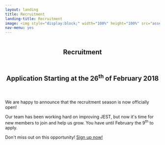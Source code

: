 ```yaml
---
layout: landing
title: Recruitment
landing-title: Recruitment
image: <img style="display:block;" width="100%" height="100%" src="assets/images/poster.png" alt="" data-position="center" />
nav-menu: yes
---
```

<meta http-equiv="X-FRAME-OPTIONS" content="ALLOW">
<!-- Banner -->
<!-- Note: The "styleN" class below should match that of the header element. -->
<section id="banner" class="style2">
	<div class="inner">
		<span class="image">
			<img src="{{ site.baseurl }}/{{ page.image }}" alt="" />
		</span>
		<header class="major">
			<h1>Recruitment</h1>
		</header>
	</div>
</section>
<!-- Main -->
<div id="main">

<!-- One -->
<section id="one">
	<div class="inner">
		<p align='justify'>
			<header class="major">
				<h2>Application Starting at the 26<sup>th</sup> of February 2018</h2>
			</header>
			We are happy to announce that the recruitment season is now officially open!<p>Our team has been working hard on improving JEST, but now it's time for new members to join and help us grow. You have until February the 9<sup>th</sup> to apply.</p>
		</p>
		<p align='justify'>
			Don't miss out on this opportunity!
			<a target="_blank" href="https://jestrecrutamento.typeform.com/to/o7sMmA">Sign up now!</a>
		</p>	
	</div>
</section>